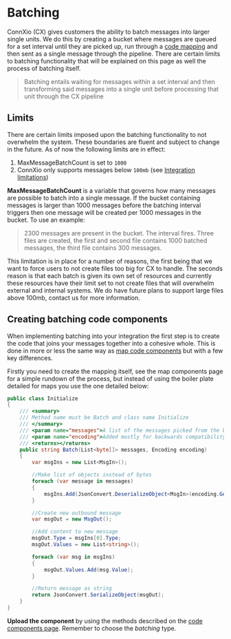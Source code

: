 # Batching

ConnXio (CX) gives customers the ability to batch messages into larger single units. We do this by creating a bucket where messages are queued for a set interval until they are picked up, run through a [code mapping](/Transformation/Code%20Mapping.md) and then sent as a single message through the pipeline. There are certain limits to batching functionality that will be explained on this page as well the process of batching itself.

> Batching entails waiting for messages within a set interval and then transforming said messages into a single unit before processing that unit through the CX pipeline

## Limits

There are certain limits imposed upon the batching functionality to not overwhelm the system. These boundaries are fluent and subject to change in the future. As of now the following limits are in effect:

1. MaxMessageBatchCount is set to `1000`
2. ConnXio only supports messages below `100mb` (see [Integration limitations](/Integrations/Limitations.md))

**MaxMessageBatchCount** is a variable that governs how many messages are possible to batch into a single message. If the bucket containing messages is larger than 1000 messages before the batching interval triggers then one message will be created per 1000 messages in the bucket. To use an example:

> 2300 messages are present in the bucket. The interval fires. Three files are created, the first and second file contains 1000 batched messages, the third file contains 300 messages.

This limitation is in place for a number of reasons, the first being that we want to force users to not create files too big for CX to handle. The seconds reason is that each batch is given its own set of resources and currently these resources have their limit set to not create files that will overwhelm external and internal systems. We do have future plans to support large files above 100mb, contact us for more information.

## Creating batching code components

When implementing batching into your integration the first step is to create the code that joins your messages together into a cohesive whole. This is done in more or less the same way as [map code components](/Transformation/Code%20Components.md) but with a few key differences.

Firstly you need to create the mapping itself, see the map components page for a simple rundown of the process, but instead of using the boiler plate detailed for maps you use the one detailed below:

```csharp
public class Initialize
{
    /// <summary>
    /// Method name must be Batch and class name Initialize
    /// </summary>
    /// <param name="messages">A list of the messages picked from the bucket in bytes</param>
    /// <param name="encoding">Added mostly for backwards compatibility, is always utf-8</param>
    /// <returns></returns>
    public string Batch(List<byte[]> messages, Encoding encoding)
    {
        var msgIns = new List<MsgIn>();

        //Make list of objects instead of bytes
        foreach (var message in messages)
        {
            msgIns.Add(JsonConvert.DeserializeObject<MsgIn>(encoding.GetString(message)));
        }

        //Create new outbound message
        var msgOut = new MsgOut();

        //Add content to new message
        msgOut.Type = msgIns[0].Type;
        msgOut.Values = new List<string>();

        foreach (var msg in msgIns)
        {
            msgOut.Values.Add(msg.Value);
        }

        //Return message as string
        return JsonConvert.SerializeObject(msgOut);
    }
}
```

**Upload the component** by using the methods described on the [code components page](/Transformation/Code%20Components.md). Remember to choose the *batching* type.
